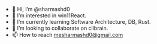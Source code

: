 - 👋 Hi, I’m @sharmashd0
- 👀 I’m interested in win11React.
- 🌱 I’m currently learning Software Architecture, DB, Rust.
- 💞️ I’m looking to collaborate on clibrain.
- 📫 How to reach mesharmashd0@gmail.com

<!---
sharmashd0/sharmashd0 is a ✨ special ✨] because its `README.md` (this file) appears on your GitHub profile.
You can click the Preview link to take a look at your cha
--
